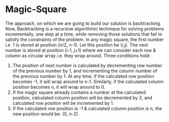 # Magic-Square
The approach, on which we are going to build our solution is backtracking. Now,
Backtracking is a recursive algorithmic technique for solving problems incrementally, one
step at a time, while removing those solutions that fail to satisfy the constraints of the
problem.
In any magic square, the first number i.e. 1 is stored at position (n/2, n-1). Let this position
be (i,j). The next number is stored at position (i-1, j+1) where we can consider each row &
column as circular array i.e. they wrap around.
Three conditions hold:
1. The position of next number is calculated by decrementing row number of the previous
number by 1, and incrementing the column number of the previous number by 1. At any
time, if the calculated row position becomes -1, it will wrap around to n-1. Similarly, if the
calculated column position becomes n, it will wrap around to 0.
2. If the magic square already contains a number at the calculated position, calculated
column position will be decremented by 2, and calculated row position will be incremented
by 1.
3. If the calculated row position is -1 & calculated column position is n, the new position
would be: (0, n-2).
